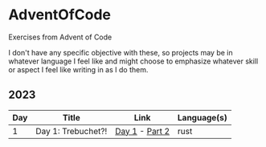 # AdventOfCode

Exercises from Advent of Code

I don't have any specific objective with these, so projects may be in whatever language I feel like and might choose to emphasize whatever skill or aspect I feel like writing in as I do them.

## 2023

| Day | Title                           | Link                                                                                                  | Language(s) |
| --- | ------------------------------- | ----------------------------------------------------------------------------------------------------- | ----------- |
| 1   | Day 1: Trebuchet?!         		| [Day 1](https://adventofcode.com/2023/day/1) - [Part 2](https://adventofcode.com/2023/day/1#part2)    | rust        |
